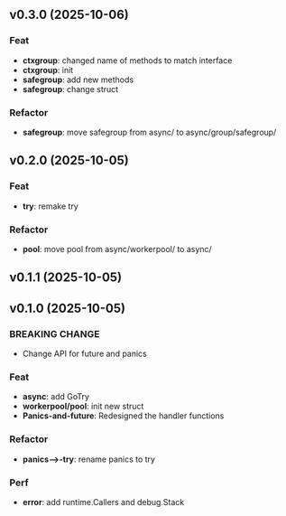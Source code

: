 ## v0.3.0 (2025-10-06)

### Feat

- **ctxgroup**: changed name of methods to match interface
- **ctxgroup**: init
- **safegroup**: add new methods
- **safegroup**: change struct

### Refactor

- **safegroup**: move safegroup from async/ to async/group/safegroup/

## v0.2.0 (2025-10-05)

### Feat

- **try**: remake try

### Refactor

- **pool**: move pool from async/workerpool/ to async/

## v0.1.1 (2025-10-05)

## v0.1.0 (2025-10-05)

### BREAKING CHANGE

- Change API for future and panics

### Feat

- **async**: add GoTry
- **workerpool/pool**: init new struct
- **Panics-and-future**: Redesigned the handler functions

### Refactor

- **panics-->-try**: rename panics to try

### Perf

- **error**: add runtime.Callers and debug.Stack
